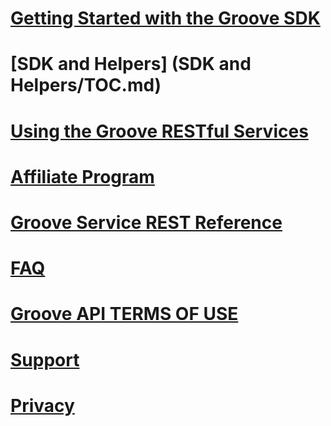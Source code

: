 # [Getting Started with the Groove SDK](Getting%20Started.md)  
# [SDK and Helpers] (SDK and Helpers/TOC.md)
# [Using the Groove RESTful Services](Using%20the%20Groove%20RESTful%20Services/TOC.md)
# [Affiliate Program](http://aka.ms/MicrosoftAffiliates)
# [Groove Service REST Reference](Groove%20service%20REST%20Reference/TOC.md)
# [FAQ](FAQ.md)
# [Groove API TERMS OF USE](Groove%20API%20Terms%20of%20Use.md)
# [Support](Support.md)
# [Privacy](Privacy.md)

